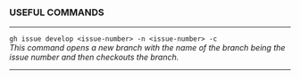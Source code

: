 ### USEFUL COMMANDS

--- 

`gh issue develop <issue-number> -n <issue-number> -c`  
*This command opens a new branch with the name of the branch being the issue number 
and then checkouts the branch.*

---